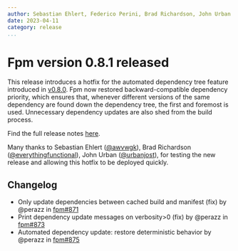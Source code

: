 ```yaml
---
author: Sebastian Ehlert, Federico Perini, Brad Richardson, John Urban
date: 2023-04-11
category: release
...
```


# Fpm version 0.8.1 released

This release introduces a hotfix for the automated dependency tree feature introduced in [v0.8.0](https://github.com/fortran-lang/fpm/releases/tag/v0.8.0).
Fpm now restored backward-compatible dependency priority, which ensures that, whenever different versions of the same dependency are found down the dependency tree, the first and foremost is used.
Unnecessary dependency updates are also shed from the build process.

Find the full release notes [here](https://github.com/fortran-lang/fpm/releases/tag/v0.8.1).

Many thanks to
Sebastian Ehlert ([@awvwgk](https://github.com/awvwgk)),
Brad Richardson ([@everythingfunctional](https://github.com/everythingfunctional)),
John Urban ([@urbanjost](https://github.com/urbanjost)),
for testing the new release and allowing this hotfix to be deployed quickly.

## Changelog

* Only update dependencies between cached build and manifest (fix) by @perazz in [fpm#871](https://github.com/fortran-lang/fpm/pull/871)
* Print dependency update messages on verbosity>0 (fix) by @perazz in [fpm#873](https://github.com/fortran-lang/fpm/pull/873)
* Automated dependency update: restore deterministic behavior by @perazz in [fpm#875](https://github.com/fortran-lang/fpm/pull/875)

